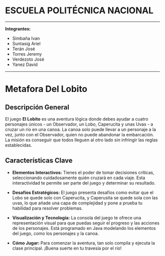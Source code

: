 # ESCUELA POLITÉCNICA NACIONAL

---

**Integrantes:**

- Simbaña Ivan
- Suntasig Ariel
- Terán José
- Torres Jeremy
- Verdezoto José
- Yanez David

---

# Metafora Del Lobito

## Descripción General

El juego **El Lobito** es una aventura lógica donde debes ayudar a cuatro personajes únicos - un Observador, un Lobo, Caperucita y unas Uvas - a cruzar un río en una canoa. La canoa solo puede llevar a un personaje a la vez, junto con el Observador, quien no puede abandonar la embarcación. La misión es conseguir que todos lleguen al otro lado sin infringir las reglas establecidas.

## Características Clave

- **Elementos Interactivos:** Tienes el poder de tomar decisiones críticas, seleccionando cuidadosamente quién cruzará en cada viaje. Esta interactividad te permite ser parte del juego y determinar su resultado.

- **Desafíos Estratégicos:** El juego presenta desafíos como evitar que el Lobo se quede solo con Caperucita, y Caperusita se quede sola con las uvas, lo que añade una capa de complejidad y pone a prueba tu habilidad para resolver problemas.

- **Visualización y Tecnología:** La consola del juego te ofrece una representación visual para que puedas seguir el progreso y las acciones de los personajes. Está programado en Java modelando los elementos del juego, como los personajes y la canoa.

- **Cómo Jugar:** Para comenzar la aventura, tan solo compila y ejecuta la clase principal. ¡Buena suerte en tu travesía por el río!
